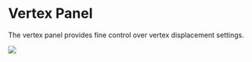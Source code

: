 # Vertex Panel

The vertex panel provides fine control over vertex displacement settings.

![](https://github.com/UltraEngine/Documentation/blob/master/Images/vertexpanel.png?raw=true)
